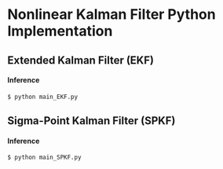 # Nonlinear Kalman Filter Python Implementation

## Extended Kalman Filter (EKF)

#### Inference
```
$ python main_EKF.py
```

## Sigma-Point Kalman Filter (SPKF)

#### Inference
```
$ python main_SPKF.py
```

